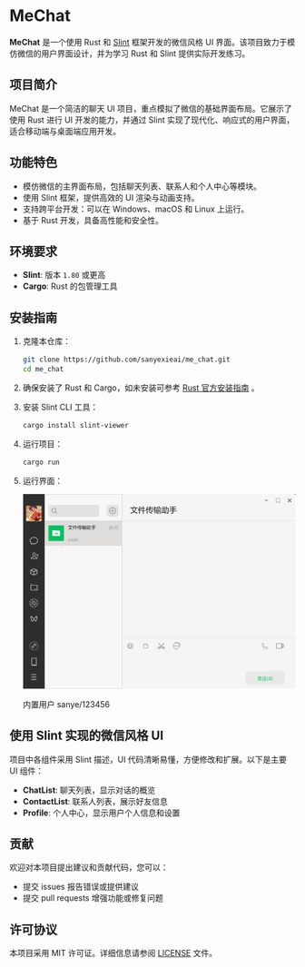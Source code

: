 
# MeChat

**MeChat** 是一个使用 Rust 和 [Slint](https://slint-ui.com/) 框架开发的微信风格 UI 界面。该项目致力于模仿微信的用户界面设计，并为学习 Rust 和 Slint 提供实际开发练习。

## 项目简介

MeChat 是一个简洁的聊天 UI 项目，重点模拟了微信的基础界面布局。它展示了使用 Rust 进行 UI 开发的能力，并通过 Slint 实现了现代化、响应式的用户界面，适合移动端与桌面端应用开发。

## 功能特色

- 模仿微信的主界面布局，包括聊天列表、联系人和个人中心等模块。
- 使用 Slint 框架，提供高效的 UI 渲染与动画支持。
- 支持跨平台开发：可以在 Windows、macOS 和 Linux 上运行。
- 基于 Rust 开发，具备高性能和安全性。

## 环境要求

- **Slint**: 版本 `1.80` 或更高
- **Cargo**: Rust 的包管理工具

## 安装指南

1. 克隆本仓库：

   ```bash
   git clone https://github.com/sanyexieai/me_chat.git
   cd me_chat
   ```

2. 确保安装了 Rust 和 Cargo，如未安装可参考 [Rust 官方安装指南](https://www.rust-lang.org/tools/install) 。

3. 安装 Slint CLI 工具：

   ```bash
   cargo install slint-viewer
   ```

4. 运行项目：

   ```bash
   cargo run
   ```

5. 运行界面：

   ![聊天界面](doc/page.png)
   
   内置用户 sanye/123456

## 使用 Slint 实现的微信风格 UI

项目中各组件采用 Slint 描述，UI 代码清晰易懂，方便修改和扩展。以下是主要 UI 组件：

- **ChatList**: 聊天列表，显示对话的概览
- **ContactList**: 联系人列表，展示好友信息
- **Profile**: 个人中心，显示用户个人信息和设置

## 贡献

欢迎对本项目提出建议和贡献代码，您可以：

- 提交 issues 报告错误或提供建议
- 提交 pull requests 增强功能或修复问题

## 许可协议

本项目采用 MIT 许可证。详细信息请参阅 [LICENSE](LICENSE) 文件。
